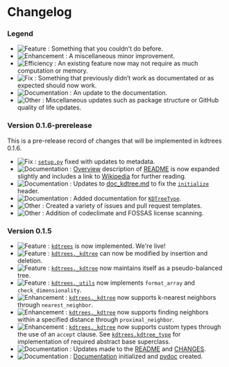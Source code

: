 # Changelog

### Legend

- ![Feature](https://img.shields.io/badge/-Feature-blueviolet) : Something that you couldn’t do before.
- ![Enhancement](https://img.shields.io/badge/-Enhancement-purple) : A miscellaneous minor improvement.
- ![Efficiency](https://img.shields.io/badge/-Efficiency-indigo) : An existing feature now may not require as much computation or memory.
- ![Fix](https://img.shields.io/badge/-Fix-red) : Something that previously didn’t work as documentated or as expected should now work.
- ![Documentation](https://img.shields.io/badge/-Documentation-blue) : An update to the documentation.
- ![Other](https://img.shields.io/badge/-Other-lightgrey) : Miscellaneous updates such as package structure or GitHub quality of life updates.

### Version 0.1.6-prerelease

This is a pre-release record of changes that will be implemented in kdtrees 0.1.6.
- ![Fix](https://img.shields.io/badge/-Fix-red) : [```setup.py```](https://github.com/paradoxysm/kdtrees/blob/0.1.6/setup.py) fixed with updates to metadata.
- ![Documentation](https://img.shields.io/badge/-Documentation-blue) : [Overview](https://github.com/paradoxysm/kdtrees/blob/0.1.6/README.md#Overview) description of [README](https://github.com/paradoxysm/kdtrees/blob/0.1.6/README.md) is now expanded slightly and includes a link to [Wikipedia](https://en.wikipedia.org/wiki/K-d_tree) for further reading.
- ![Documentation](https://img.shields.io/badge/-Documentation-blue) : Updates to [doc_kdtree.md](https://github.com/paradoxysm/kdtrees/blob/0.1.6/doc/pydoc/doc_kdtree.md) to fix the [```initialize```](https://github.com/paradoxysm/kdtrees/blob/0.1.6/doc/pydoc/doc_kdtree.md#initialize) header.
- ![Documentation](https://img.shields.io/badge/-Documentation-blue) : Added documentation for [```KDTreeType```](https://github.com/paradoxysm/kdtrees/blob/0.1.6/doc/pydoc/doc_kdtree_type.md).
- ![Other](https://img.shields.io/badge/-Other-lightgrey) : Created a variety of issues and pull request templates.
- ![Other](https://img.shields.io/badge/-Other-lightgrey) : Addition of codeclimate and FOSSAS license scanning.

### Version 0.1.5

- ![Feature](https://img.shields.io/badge/-Feature-blueviolet) : [```kdtrees```](https://github.com/paradoxysm/kdtrees/tree/0.1.5) is now implemented. We're live!
- ![Feature](https://img.shields.io/badge/-Feature-blueviolet) : [```kdtrees._kdtree```](https://github.com/paradoxysm/kdtrees/blob/0.1.5/kdtrees/_kdtree.py) can now be modified by insertion and deletion.
- ![Feature](https://img.shields.io/badge/-Feature-blueviolet) : [```kdtrees._kdtree```](https://github.com/paradoxysm/kdtrees/blob/0.1.5/kdtrees/_kdtree.py) now maintains itself as a pseudo-balanced tree.
- ![Feature](https://img.shields.io/badge/-Feature-blueviolet) : [```kdtrees._utils```](https://github.com/paradoxysm/kdtrees/blob/0.1.5/kdtrees/_utils.py) now implements ```format_array``` and ```check_dimensionality```.
- ![Enhancement](https://img.shields.io/badge/-Enhancement-purple) : [```kdtrees._kdtree```](https://github.com/paradoxysm/kdtrees/blob/0.1.5/kdtrees/_kdtree.py) now supports k-nearest neighbors through ```nearest_neighbor```.
- ![Enhancement](https://img.shields.io/badge/-Enhancement-purple) : [```kdtrees._kdtree```](https://github.com/paradoxysm/kdtrees/blob/0.1.5/kdtrees/_kdtree.py) now supports finding neighbors within a specified distance through ```proximal_neighbor```.
- ![Enhancement](https://img.shields.io/badge/-Enhancement-purple) : [```kdtrees._kdtree```](https://github.com/paradoxysm/kdtrees/blob/0.1.5/kdtrees/_kdtree.py) now supports custom types through the use of an `accept` clause. See [```kdtrees.kdtree_type```](https://github.com/paradoxysm/kdtrees/blob/0.1.5/kdtrees/kdtree_type.py) for implementation of required abstract base superclass.
- ![Documentation](https://img.shields.io/badge/-Documentation-blue) : Updates made to the [README](https://github.com/paradoxysm/kdtrees/blob/0.1.5/README.md) and [CHANGES](https://github.com/paradoxysm/kdtrees/blob/0.1.5/CHANGES.md).
- ![Documentation](https://img.shields.io/badge/-Documentation-blue) : [Documentation](https://github.com/paradoxysm/kdtrees/blob/0.1.5/doc) initialized and [pydoc](https://github.com/paradoxysm/kdtrees/tree/blob/0.1.5/pydoc) created.
